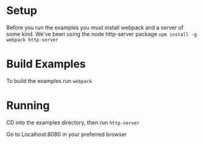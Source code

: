 # Setup
Before you run the examples you must install webpack and a server of some kind. We've been using the node http-server package
`npm install -g webpack http-server`

# Build Examples
To build the examples run
`webpack`

# Running
CD into the examples directory, then run
`http-server`

Go to Localhost:8080 in your preferred browser